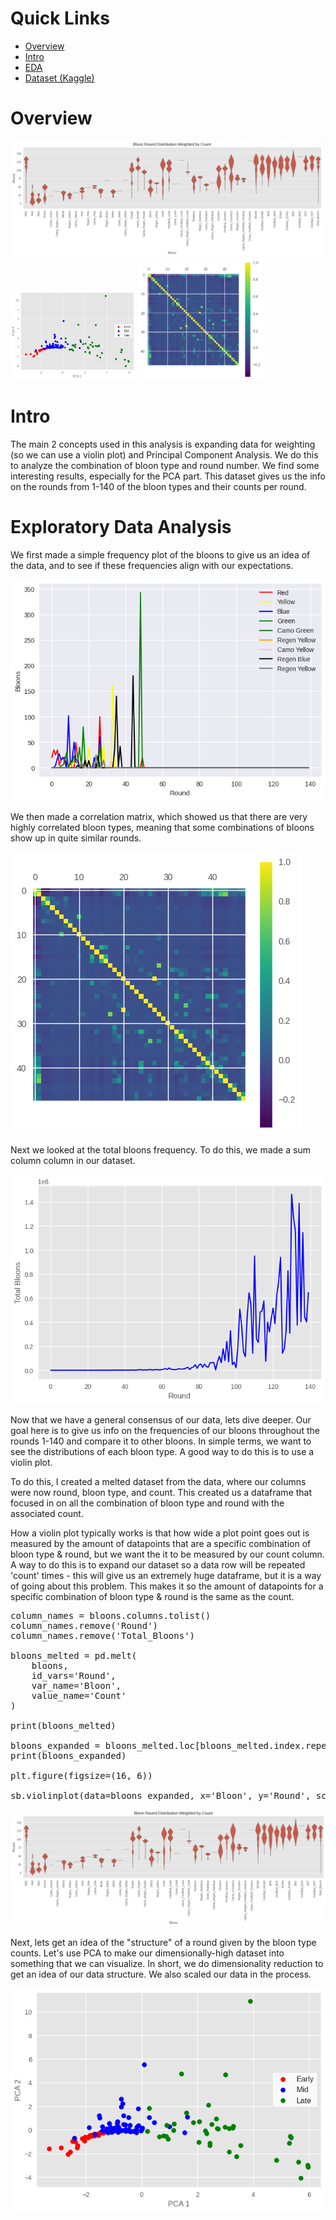 # Quick Links
- [Overview](#overview)
- [Intro](#Intro)
- [EDA](#exploratory-data-analysis)
- [Dataset (Kaggle)](https://www.kaggle.com/datasets/brandonconrady/bloons-tower-defense-6-rounds-1140)

# Overview
<img src="Violplot.png" alt="Viol Plot" width="500"> <img src="PCA.png" alt="PCA" width="200"> <img src="BloonCorrelation.png" alt="Correlation" width="200">


# Intro

The main 2 concepts used in this analysis is expanding data for weighting (so we can use a violin plot) and Principal Component Analysis. We do this to analyze the combination of bloon type and round number. We find some interesting results, especially for the PCA part. This dataset gives us the info on the rounds from 1-140 of the bloon types and their counts per round.

# Exploratory Data Analysis

We first made a simple frequency plot of the bloons to give us an idea of the data, and to see if these frequencies align with our expectations.

![Frequency](BloonFrequency.png)

We then made a correlation matrix, which showed us that there are very highly correlated bloon types, meaning that some combinations of bloons show up in quite similar rounds.

![Correlatin](BloonCorrelation.png)

Next we looked at the total bloons frequency. To do this, we made a sum column column in our dataset.

![Total](Totbloons.png)

Now that we have a general consensus of our data, lets dive deeper. Our goal here is to give us info on the frequencies of our bloons throughout the rounds 1-140 and compare it to other bloons. In simple terms, we want to see the distributions of each bloon type. A good way to do this is to use a violin plot.

To do this, I created a melted dataset from the data, where our columns were now round, bloon type, and count. This created us a dataframe that focused in on all the combination of bloon type and round with the associated count.

How a violin plot typically works is that how wide a plot point goes out is measured by the amount of datapoints that are a specific combination of bloon type & round, but we want the it to be measured by our count column. A way to do this is to expand our dataset so a data row will be repeated 'count' times - this will give us an extremely huge dataframe, but it is a way of going about this problem. This makes it so the amount of datapoints for a specific combination of bloon type & round is the same as the count.

<pre>
column_names = bloons.columns.tolist()
column_names.remove('Round')
column_names.remove('Total_Bloons')

bloons_melted = pd.melt(
    bloons,
    id_vars='Round',
    var_name='Bloon',
    value_name='Count'
)

print(bloons_melted)

bloons_expanded = bloons_melted.loc[bloons_melted.index.repeat(bloons_melted['Count'])].copy()
print(bloons_expanded)

plt.figure(figsize=(16, 6))

sb.violinplot(data=bloons_expanded, x='Bloon', y='Round', scale='width', inner='quartile')
</pre>

![Violin Plot](Violplot.png)

Next, lets get an idea of the "structure" of a round given by the bloon type counts. Let's use PCA to make our dimensionally-high dataset into something that we can visualize. In short, we do dimensionality reduction to get an idea of our data structure. We also scaled our data in the process.

![PCA](PCA.png)






